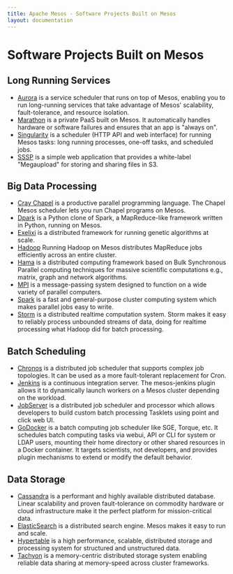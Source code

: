 ```yaml
---
title: Apache Mesos - Software Projects Built on Mesos
layout: documentation
---
```

# Software Projects Built on Mesos

## Long Running Services

* [Aurora](http://aurora.incubator.apache.org) is a service scheduler that runs on top of Mesos, enabling you to run long-running services that take advantage of Mesos' scalability, fault-tolerance, and resource isolation.
* [Marathon](https://github.com/mesosphere/marathon) is a private PaaS built on Mesos. It automatically handles hardware or software failures and ensures that an app is "always on".
* [Singularity](https://github.com/HubSpot/Singularity) is a scheduler (HTTP API and web interface) for running Mesos tasks: long running processes, one-off tasks, and scheduled jobs.
* [SSSP](https://github.com/mesosphere/sssp) is a simple web application that provides a white-label "Megaupload" for storing and sharing files in S3.

## Big Data Processing

* [Cray Chapel](https://github.com/nqn/mesos-chapel) is a productive parallel programming language. The Chapel Mesos scheduler lets you run Chapel programs on Mesos.
* [Dpark](https://github.com/douban/dpark) is a Python clone of Spark, a MapReduce-like framework written in Python, running on Mesos.
* [Exelixi](https://github.com/mesosphere/exelixi) is a distributed framework for running genetic algorithms at scale.
* [Hadoop](https://github.com/mesos/hadoop) Running Hadoop on Mesos distributes MapReduce jobs efficiently across an entire cluster.
* [Hama](http://wiki.apache.org/hama/GettingStartedMesos) is a distributed computing framework based on Bulk Synchronous Parallel computing techniques for massive scientific computations e.g., matrix, graph and network algorithms.
* [MPI](https://github.com/mesosphere/mesos-hydra) is a message-passing system designed to function on a wide variety of parallel computers.
* [Spark](http://spark.incubator.apache.org/) is a fast and general-purpose cluster computing system which makes parallel jobs easy to write.
* [Storm](https://github.com/mesosphere/storm-mesos) is a distributed realtime computation system. Storm makes it easy to reliably process unbounded streams of data, doing for realtime processing what Hadoop did for batch processing.

## Batch Scheduling

* [Chronos](https://github.com/airbnb/chronos) is a distributed job scheduler that supports complex job topologies. It can be used as a more fault-tolerant replacement for Cron.
* [Jenkins](https://github.com/jenkinsci/mesos-plugin) is a continuous integration server. The mesos-jenkins plugin allows it to dynamically launch workers on a Mesos cluster depending on the workload.
* [JobServer](http://www.grandlogic.com/content/html_docs/jobserver.html) is a distributed job scheduler and processor  which allows developers to build custom batch processing Tasklets using point and click web UI.
* [GoDocker](https://bitbucket.org/osallou/go-docker) is a batch computing job scheduler like SGE, Torque, etc. It schedules batch computing tasks via webui, API or CLI for system or LDAP users, mounting their home directory or other shared resources in a Docker container. It targets scientists, not developers, and provides plugin mechanisms to extend or modify the default behavior.

## Data Storage

* [Cassandra](https://github.com/mesosphere/cassandra-mesos) is a performant and highly available distributed database. Linear scalability and proven fault-tolerance on commodity hardware or cloud infrastructure make it the perfect platform for mission-critical data.
* [ElasticSearch](https://github.com/mesosphere/elasticsearch-mesos) is a distributed search engine. Mesos makes it easy to run and scale.
* [Hypertable](https://code.google.com/p/hypertable/wiki/Mesos) is a high performance, scalable, distributed storage and processing system for structured and unstructured data.
* [Tachyon](http://tachyon-project.org) is a memory-centric distributed storage system enabling reliable data sharing at memory-speed across cluster frameworks.
